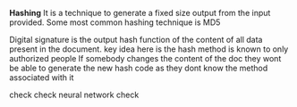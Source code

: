 **Hashing**
It is a technique to generate a fixed size output from the input provided.
Some most common hashing technique is MD5 

Digital signature is the output hash function of the content of all data present in the document.
key idea here is the hash method is known to only authorized people
If somebody changes the content of the doc they wont be able to generate the new hash code as they dont know the method associated 
with it


check
check
neural network
check